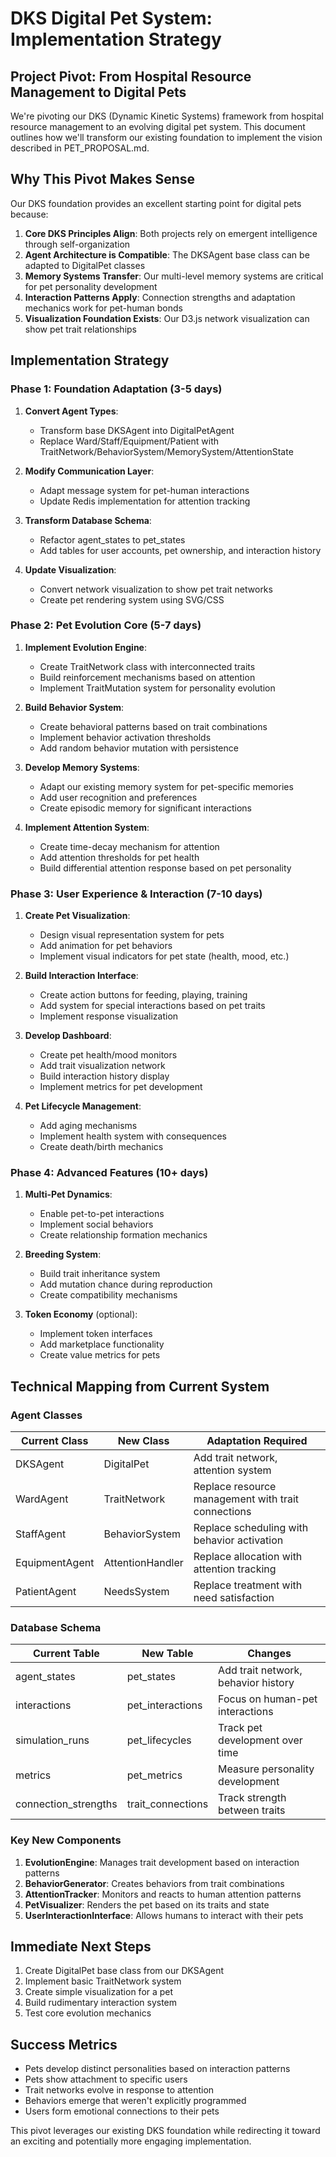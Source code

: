 # DKS Digital Pet System: Implementation Strategy

## Project Pivot: From Hospital Resource Management to Digital Pets

We're pivoting our DKS (Dynamic Kinetic Systems) framework from hospital resource management to an evolving digital pet system. This document outlines how we'll transform our existing foundation to implement the vision described in PET_PROPOSAL.md.

## Why This Pivot Makes Sense

Our DKS foundation provides an excellent starting point for digital pets because:

1. **Core DKS Principles Align**: Both projects rely on emergent intelligence through self-organization
2. **Agent Architecture is Compatible**: The DKSAgent base class can be adapted to DigitalPet classes
3. **Memory Systems Transfer**: Our multi-level memory systems are critical for pet personality development
4. **Interaction Patterns Apply**: Connection strengths and adaptation mechanics work for pet-human bonds
5. **Visualization Foundation Exists**: Our D3.js network visualization can show pet trait relationships

## Implementation Strategy

### Phase 1: Foundation Adaptation (3-5 days)

1. **Convert Agent Types**:
   - Transform base DKSAgent into DigitalPetAgent
   - Replace Ward/Staff/Equipment/Patient with TraitNetwork/BehaviorSystem/MemorySystem/AttentionState

2. **Modify Communication Layer**:
   - Adapt message system for pet-human interactions
   - Update Redis implementation for attention tracking

3. **Transform Database Schema**:
   - Refactor agent_states to pet_states
   - Add tables for user accounts, pet ownership, and interaction history

4. **Update Visualization**:
   - Convert network visualization to show pet trait networks
   - Create pet rendering system using SVG/CSS

### Phase 2: Pet Evolution Core (5-7 days)

1. **Implement Evolution Engine**:
   - Create TraitNetwork class with interconnected traits
   - Build reinforcement mechanisms based on attention
   - Implement TraitMutation system for personality evolution

2. **Build Behavior System**:
   - Create behavioral patterns based on trait combinations
   - Implement behavior activation thresholds
   - Add random behavior mutation with persistence

3. **Develop Memory Systems**:
   - Adapt our existing memory system for pet-specific memories
   - Add user recognition and preferences
   - Create episodic memory for significant interactions

4. **Implement Attention System**:
   - Create time-decay mechanism for attention
   - Add attention thresholds for pet health
   - Build differential attention response based on pet personality

### Phase 3: User Experience & Interaction (7-10 days)

1. **Create Pet Visualization**:
   - Design visual representation system for pets
   - Add animation for pet behaviors
   - Implement visual indicators for pet state (health, mood, etc.)

2. **Build Interaction Interface**:
   - Create action buttons for feeding, playing, training
   - Add system for special interactions based on pet traits
   - Implement response visualization

3. **Develop Dashboard**:
   - Create pet health/mood monitors
   - Add trait visualization network
   - Build interaction history display
   - Implement metrics for pet development

4. **Pet Lifecycle Management**:
   - Add aging mechanisms
   - Implement health system with consequences
   - Create death/birth mechanics

### Phase 4: Advanced Features (10+ days)

1. **Multi-Pet Dynamics**:
   - Enable pet-to-pet interactions
   - Implement social behaviors
   - Create relationship formation mechanics

2. **Breeding System**:
   - Build trait inheritance system
   - Add mutation chance during reproduction
   - Create compatibility mechanisms

3. **Token Economy** (optional):
   - Implement token interfaces
   - Add marketplace functionality
   - Create value metrics for pets

## Technical Mapping from Current System

### Agent Classes

| Current Class | New Class | Adaptation Required |
|--------------|-----------|---------------------|
| DKSAgent | DigitalPet | Add trait network, attention system |
| WardAgent | TraitNetwork | Replace resource management with trait connections |
| StaffAgent | BehaviorSystem | Replace scheduling with behavior activation |
| EquipmentAgent | AttentionHandler | Replace allocation with attention tracking |
| PatientAgent | NeedsSystem | Replace treatment with need satisfaction |

### Database Schema

| Current Table | New Table | Changes |
|--------------|-----------|---------|
| agent_states | pet_states | Add trait network, behavior history |
| interactions | pet_interactions | Focus on human-pet interactions |
| simulation_runs | pet_lifecycles | Track pet development over time |
| metrics | pet_metrics | Measure personality development |
| connection_strengths | trait_connections | Track strength between traits |

### Key New Components

1. **EvolutionEngine**: Manages trait development based on interaction patterns
2. **BehaviorGenerator**: Creates behaviors from trait combinations
3. **AttentionTracker**: Monitors and reacts to human attention patterns
4. **PetVisualizer**: Renders the pet based on its traits and state
5. **UserInteractionInterface**: Allows humans to interact with their pets

## Immediate Next Steps

1. Create DigitalPet base class from our DKSAgent
2. Implement basic TraitNetwork system
3. Create simple visualization for a pet
4. Build rudimentary interaction system
5. Test core evolution mechanics

## Success Metrics

- Pets develop distinct personalities based on interaction patterns
- Pets show attachment to specific users
- Trait networks evolve in response to attention
- Behaviors emerge that weren't explicitly programmed
- Users form emotional connections to their pets

This pivot leverages our existing DKS foundation while redirecting it toward an exciting and potentially more engaging implementation.
